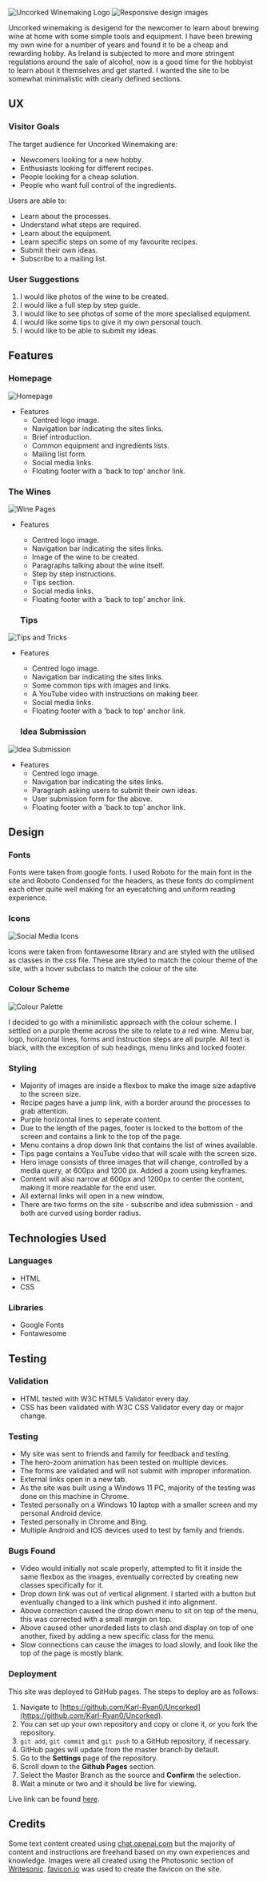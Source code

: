 ![Uncorked Winemaking Logo](assets/images/readme.png)
![Responsive design images](assets/images/responsiveness.png)

Uncorked winemaking is desigend for the newcomer to learn about brewing wine at home with some simple tools and equipment. I have been brewing my own wine for a number of years and found it to be a cheap and rewarding hobby. As Ireland is subjected to more and more stringent regulations around the sale of alcohol, now is a good time for the hobbyist to learn about it themselves and get started. I wanted the site to be somewhat minimalistic with clearly defined sections.

## UX
### Visitor Goals
The target audience for Uncorked Winemaking are:
* Newcomers looking for a new hobby.
* Enthusiasts looking for different recipes.
* People looking for a cheap solution.
* People who want full control of the ingredients.

Users are able to:
* Learn about the processes.
* Understand what steps are required.
* Learn about the equipment.
* Learn specific steps on some of my favourite recipes.
* Submit their own ideas.
* Subscribe to a mailing list.

### User Suggestions
1. I would like photos of the wine to be created.
2. I would like a full step by step guide.
3. I would like to see photos of some of the more specialised equipment.
4. I would like some tips to give it my own personal touch.
5. I would like to be able to submit my ideas.

## Features

### Homepage
![Homepage](assets/images/main-page.png)
* Features
  - Centred logo image.
  - Navigation bar indicating the sites links.
  - Brief introduction.
  - Common equipment and ingredients lists.
  - Mailing list form.
  - Social media links.
  - Floating footer with a 'back to top' anchor link.

### The Wines
![Wine Pages](assets/images/wine-pages.png)
* Features
  - Centred logo image.
  - Navigation bar indicating the sites links.
  - Image of the wine to be created.
  - Paragraphs talking about the wine itself.
  - Step by step instructions.
  - Tips section.
  - Social media links.
  - Floating footer with a 'back to top' anchor link.

  ### Tips
![Tips and Tricks](assets/images/tips-page.png)
* Features
  - Centred logo image.
  - Navigation bar indicating the sites links.
  - Some common tips with images and links.
  - A YouTube video with instructions on making beer.
  - Social media links.
  - Floating footer with a 'back to top' anchor link.

  ### Idea Submission
![Idea Submission](assets/images/ideas-page.png)
* Features
  - Centred logo image.
  - Navigation bar indicating the sites links.
  - Paragraph asking users to submit their own ideas.
  - User submission form for the above.
  - Floating footer with a 'back to top' anchor link.
## Design

### Fonts
Fonts were taken from google fonts. I used Roboto for the main font in the site and Roboto Condensed for the headers, as these fonts do compliment each other quite well making for an eyecatching and uniform reading experience.

### Icons
![Social Media Icons](assets/images/icons.png)

Icons were taken from fontawesome library and are styled with the utilised as classes in the css file. These are styled to match the colour theme of the site, with a hover subclass to match the colour of the site.

### Colour Scheme
![Colour Palette](assets/images/palette.png)

I decided to go with a minimilistic approach with the colour scheme. I settled on a purple theme across the site to relate to a red wine. Menu bar, logo, horizontal lines, forms and instruction steps are all purple.  All text is black, with the exception of sub headings, menu links and locked footer.

### Styling
* Majority of images are inside a flexbox to make the image size adaptive to the screen size.
* Recipe pages have a jump link, with a border around the processes to grab attention.
* Purple horizontal lines to seperate content.
* Due to the length of the pages, footer is locked to the bottom of the screen and contains a link to the top of the page.
* Menu contains a drop down link that contains the list of wines available.
* Tips page contains a YouTube video that will scale with the screen size.
* Hero image consists of three images that will change, controlled by a media query, at 600px and 1200 px. Added a zoom using keyframes.
* Content will also narrow at 600px and 1200px to center the content, making it more readable for the end user.
* All external links will open in a new window.
* There are two forms on the site - subscribe and idea submission - and both are curved using border radius.

## Technologies Used
### Languages
* HTML
* CSS

### Libraries
* Google Fonts
* Fontawesome

## Testing
### Validation
* HTML tested with W3C HTML5 Validator every day.
* CSS has been validated with W3C CSS Validator every day or major change.

### Testing
* My site was sent to friends and family for feedback and testing.
* The hero-zoom animation has been tested on multiple devices.
* The forms are validated and will not submit with improper information.
* External links open in a new tab.
* As the site was built using a Windows 11 PC, majority of the testing was done on this machine in Chrome.
* Tested personally on a Windows 10 laptop with a smaller screen and my personal Android device.
* Tested personally in Chrome and Bing.
* Multiple Android and IOS devices used to test by family and friends.

### Bugs Found
* Video would initially not scale properly, attempted to fit it inside the same flexbox as the images, eventually corrected by creating new classes specifically for it.
* Drop down link was out of vertical alignment. I started with a button but eventually changed to a link which pushed it into alignment.
* Above correction caused the drop down menu to sit on top of the menu, this was corrected with a small margin on top.
* Above caused other unordeded lists to clash and display on top of one another, fixed by adding a new specific class for the menu.
* Slow connections can cause the images to load slowly, and look like the top of the page is mostly blank.

### Deployment
This site was deployed to GitHub pages. The steps to deploy are as follows:

1. Navigate to [https://github.com/Karl-Ryan0/Uncorked](https://github.com/Karl-Ryan0/Uncorked).
2. You can set up your own repository and copy or clone it, or you fork the repository.
3. `git add`, `git commit` and `git push` to a GitHub repository, if necessary.
4. GitHub pages will update from the master branch by default.
5. Go to the **Settings** page of the repository.
6. Scroll down to the **Github Pages** section.
7. Select the Master Branch as the source and **Confirm** the selection.
8. Wait a minute or two and it should be live for viewing.

Live link can be found [here](https://karl-ryan0.github.io/Uncorked/index.html).

## Credits
Some text content created using [chat.openai.com](https://chat.openai.com/) but the majority of content and instructions are freehand based on my own experiences and knowledge. Images were all created using the Photosonic section of [Writesonic](https://app.writesonic.com/). [favicon.io](https://favicon.io/) was used to create the favicon on the site.